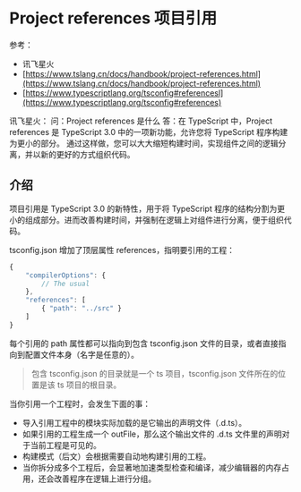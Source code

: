 # Project references 项目引用

参考：

- 讯飞星火
- [https://www.tslang.cn/docs/handbook/project-references.html](https://www.tslang.cn/docs/handbook/project-references.html)
- [https://www.typescriptlang.org/tsconfig#referencesl](https://www.typescriptlang.org/tsconfig#references)

讯飞星火：
问：Project references 是什么
答：在 TypeScript 中，Project references 是 TypeScript 3.0 中的一项新功能，允许您将 TypeScript 程序构建为更小的部分。 通过这样做，您可以大大缩短构建时间，实现组件之间的逻辑分离，并以新的更好的方式组织代码。

## 介绍

项目引用是 TypeScript 3.0 的新特性，用于将 TypeScript 程序的结构分割为更小的组成部分。进而改善构建时间，并强制在逻辑上对组件进行分离，便于组织代码。

tsconfig.json 增加了顶层属性 references，指明要引用的工程：

```js
{
    "compilerOptions": {
        // The usual
    },
    "references": [
        { "path": "../src" }
    ]
}
```

每个引用的 path 属性都可以指向到包含 tsconfig.json 文件的目录，或者直接指向到配置文件本身（名字是任意的）。

> 包含 tsconfig.json 的目录就是一个 ts 项目，tsconfig.json 文件所在的位置是该 ts 项目的根目录。

当你引用一个工程时，会发生下面的事：

- 导入引用工程中的模块实际加载的是它输出的声明文件（.d.ts）。
- 如果引用的工程生成一个 outFile，那么这个输出文件的 .d.ts 文件里的声明对于当前工程是可见的。
- 构建模式（后文）会根据需要自动地构建引用的工程。
- 当你拆分成多个工程后，会显著地加速类型检查和编译，减少编辑器的内存占用，还会改善程序在逻辑上进行分组。
